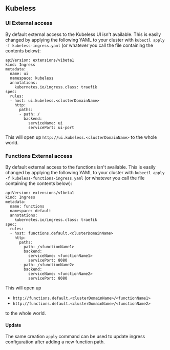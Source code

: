## Kubeless

### UI External access

By default external access to the Kubeless UI isn't available. This is easily changed by applying the following YAML to your cluster with `kubectl apply -f kubeless-ingress.yaml` (or whatever you call the file containing the contents below):


```
apiVersion: extensions/v1beta1
kind: Ingress
metadata:
  name: ui
  namespace: kubeless
  annotations:
    kubernetes.io/ingress.class: traefik
spec:
  rules:
  - host: ui.kubeless.<clusterDomainName>
    http:
      paths:
      - path: /
        backend:
          serviceName: ui
          servicePort: ui-port
```


This will open up `http://ui.kubeless.<clusterDomainName>` to the whole world.

### Functions External access

By default external access to the functions isn't available. This is easily changed by applying the following YAML to your cluster with `kubectl apply -f kubeless-functions-ingress.yaml` (or whatever you call the file containing the contents below):


```
apiVersion: extensions/v1beta1
kind: Ingress
metadata:
  name: functions
  namespace: default
  annotations:
    kubernetes.io/ingress.class: traefik
spec:
  rules:
  - host: functions.default.<clusterDomainName>
    http:
      paths:
      - path: /<functionName1>
        backend:
          serviceName: <functionName1>
          servicePort: 8080
      - path: /<functionName2>
        backend:
          serviceName: <functionName2>
          servicePort: 8080
```

This will open up

* `http://functions.default.<clusterDomainName>/<functionName1>`
* `http://functions.default.<clusterDomainName>/<functionName2>`

to the whole world.

#### Update
The same creation `apply` command can be used to update ingress configuration after adding a new function path.
